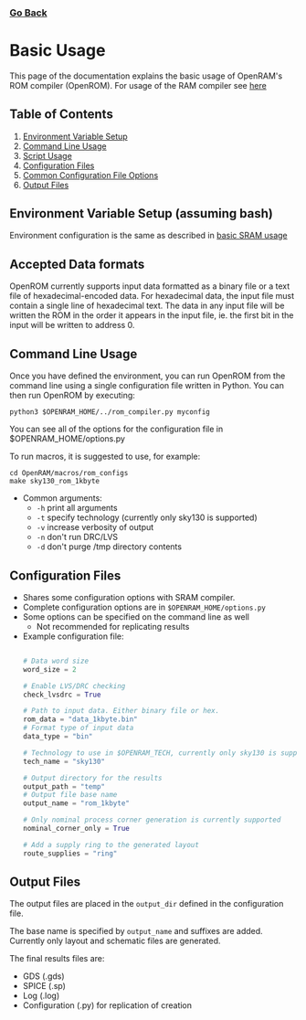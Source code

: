 
### [Go Back](./index.md#table-of-contents)

# Basic Usage
This page of the documentation explains the basic usage of OpenRAM's ROM compiler (OpenROM). For usage of the RAM compiler see [here](./basic_usage.md#go-back)



## Table of Contents
1. [Environment Variable Setup](#environment-variable-setup-assuming-bash)
1. [Command Line Usage](#command-line-usage)
1. [Script Usage](#script-usage)
1. [Configuration Files](#configuration-files)
1. [Common Configuration File Options](#common-configuration-file-options)
1. [Output Files](#output-files)



## Environment Variable Setup (assuming bash)
Environment configuration is the same as described in [basic SRAM usage](./basic_usage#environment-variable-setup-assuming-bash)


## Accepted Data formats
OpenROM currently supports input data formatted as a binary file or a text file
of hexadecimal-encoded data. For hexadecimal data, the input file must contain
a single line of hexadecimal text. The data in any input file will be written
the ROM in the order it appears in the input file, ie. the first bit in the input
will be written to address 0.

## Command Line Usage
Once you have defined the environment, you can run OpenROM from the command line
using a single configuration file written in Python. You can then run OpenROM by
executing:
```
python3 $OPENRAM_HOME/../rom_compiler.py myconfig
```
You can see all of the options for the configuration file in
$OPENRAM\_HOME/options.py

To run macros, it is suggested to use, for example:
```
cd OpenRAM/macros/rom_configs
make sky130_rom_1kbyte
```

* Common arguments:
    * `-h` print all arguments
    * `-t` specify technology (currently only sky130 is supported)
    * `-v` increase verbosity of output
    * `-n` don't run DRC/LVS
    * `-d` don't purge /tmp directory contents


## Configuration Files
* Shares some configuration options with SRAM compiler.
* Complete configuration options are in `$OPENRAM_HOME/options.py`
* Some options can be specified on the command line as well
    * Not recommended for replicating results
* Example configuration file:
    ```python

    # Data word size
    word_size = 2

    # Enable LVS/DRC checking
    check_lvsdrc = True

    # Path to input data. Either binary file or hex.
    rom_data = "data_1kbyte.bin"
    # Format type of input data
    data_type = "bin"

    # Technology to use in $OPENRAM_TECH, currently only sky130 is supported
    tech_name = "sky130"

    # Output directory for the results
    output_path = "temp"
    # Output file base name
    output_name = "rom_1kbyte"

    # Only nominal process corner generation is currently supported
    nominal_corner_only = True

    # Add a supply ring to the generated layout
    route_supplies = "ring"
    ```


## Output Files
The output files are placed in the `output_dir` defined in the configuration
file.

The base name is specified by `output_name` and suffixes are added. Currently only layout and schematic files are generated.

The final results files are:
* GDS (.gds)
* SPICE (.sp)
* Log (.log)
* Configuration (.py) for replication of creation
